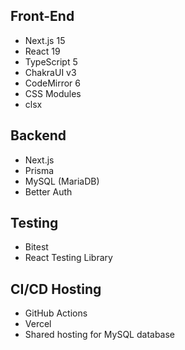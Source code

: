 ## Front-End

- Next.js 15
- React 19
- TypeScript 5
- ChakraUI v3
- CodeMirror 6
- CSS Modules
- clsx

## Backend

- Next.js
- Prisma
- MySQL (MariaDB)
- Better Auth

## Testing

- Bitest
- React Testing Library

## CI/CD Hosting

- GitHub Actions
- Vercel
- Shared hosting for MySQL database

